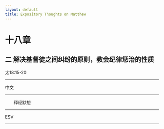 ```yaml
---
layout: default
title: Expository Thoughts on Matthew
---
```


# 十八章 

## 二 解决基督徒之间纠纷的原则，教会纪律惩治的性质

太18:15-20

***

中文<br>

***

&emsp;&emsp;释经默想

***

ESV

***
